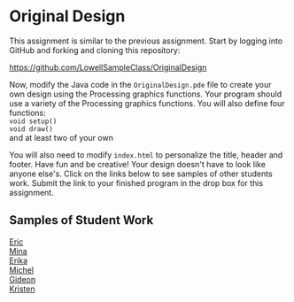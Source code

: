 Original Design
===============

This assignment is similar to the previous assignment. Start by logging into GitHub and forking and cloning this repository:  

https://github.com/LowellSampleClass/OriginalDesign  

Now, modify the Java code in the `OriginalDesign.pde` file to create your own design using the Processing graphics functions. Your program should use a variety of the Processing graphics functions. You will also
define four functions:  
`void setup()`  
`void draw()`  
and at least two of your own 

You will also need to modify `index.html` to personalize the title, header and footer. Have fun and be creative! Your design doesn't have to look like anyone else's. Click on the links below to see samples of other students work. Submit the link to your finished program in the drop box for this assignment.

Samples of Student Work
-----------------------
[Eric](http://ericheung1231.github.io/OriginalDesign/)     
[Mina](http://minataur.github.io/OriginalDesign/)  
[Erika](http://bekutaa.github.io/OriginalDesign/)  
[Michel](http://limichel.github.io/OriginalDesign/)  
[Gideon](http://giteon.github.io/OriginalDesign/)  
[Kristen](http://kris-10.github.io/OriginalDesign/)  
